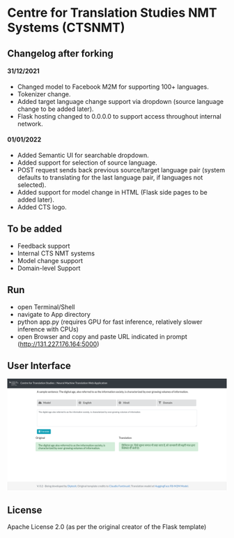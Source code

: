 # Centre for Translation Studies NMT Systems (CTSNMT)

## Changelog after forking

#### 31/12/2021
- Changed model to Facebook M2M for supporting 100+ languages.
- Tokenizer change.
- Added target language change support via dropdown (source language change to be added later).
- Flask hosting changed to 0.0.0.0 to support access throughout internal network.

#### 01/01/2022
- Added Semantic UI for searchable dropdown.
- Added support for selection of source language.
- POST request sends back previous source/target language pair (system defaults to translating for the last language pair, if languages not selected).
- Added support for model change in HTML (Flask side pages to be added later).
- Added CTS logo.

## To be added

- Feedback support
- Internal CTS NMT systems
- Model change support
- Domain-level Support
## Run
- open Terminal/Shell
- navigate to App directory
- python app.py (requires GPU for fast inference, relatively slower inference with CPUs)
- open Browser and copy and paste URL indicated in prompt (http://131.227.176.164:5000)

## User Interface

![alt text](screen.png?raw=true "User Interface")

## License
Apache License 2.0 (as per the original creator of the Flask template)
 
